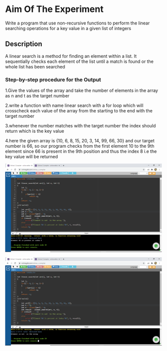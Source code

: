 # Aim Of The Experiment
Write a program that use non-recursive functions to perform the linear searching operations for a key value in a given list of integers
## Description 
A linear search  is a method for finding an element within a list. It sequentially checks each element of the list until a match is found or the whole list has been searched
### Step-by-step procedure for the Output
1.Give the values of the array and take the number of elements in the array as n and t as the target number

2.write a function with name linear search with a for loop which will crosscheck each value of the array from the starting to the end with the target number

3.whenever the number matches with the target number the index should return which is the key value 

4.here the given array is {10, 6, 8, 15, 20, 3, 14, 99, 66, 30} and our target number is 66, so our program checks from the first element 10 to the 9th element since 66 is present in the 9th position and thus the index 8 i.e the key value will be returned


![Output1](output66.png)



![Output2](output0.png)
